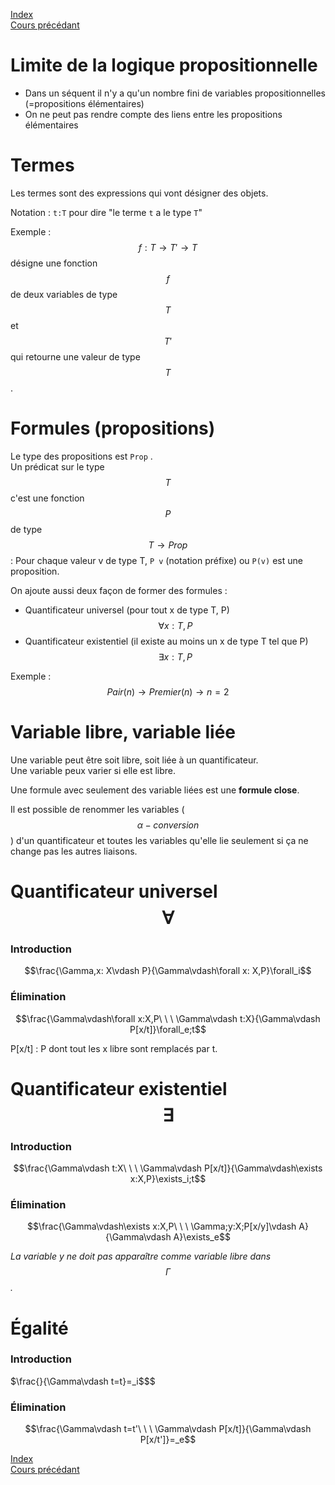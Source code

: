 <script type="text/javascript" src="https://cdnjs.cloudflare.com/ajax/libs/mathjax/2.7.7/latest.js?config=TeX-MML-AM_CHTML"></script>

[Index](./index.md)  
[Cours précédant](./cours_7.md)

# Limite de la logique propositionnelle

- Dans un séquent il n'y a qu'un nombre fini de variables propositionnelles (=propositions élémentaires)
- On ne peut pas rendre compte des liens entre les propositions élémentaires

# Termes

Les termes sont des expressions qui vont désigner des objets.

Notation : `t:T` pour dire "le terme `t` a le type `T`"

Exemple :  
$$f: T\to T'\to T$$ désigne une fonction $$f$$ de deux variables de type $$T$$ et $$T'$$ qui retourne une valeur de type $$T$$.

# Formules (propositions)

Le type des propositions est `Prop` .  
Un prédicat sur le type $$T$$ c'est une fonction $$P$$ de type $$T\to Prop$$ : Pour chaque valeur v de type T, `P v` (notation préfixe) ou `P(v)` est une proposition.

On ajoute aussi deux façon de former des formules :
- Quantificateur universel (pour tout x de type T, P)
$$\forall x:T,P$$
- Quantificateur existentiel (il existe au moins un x de type T tel que P)
$$\exists x:T,P$$

Exemple :  
$$Pair(n)\to Premier(n)\to n=2$$  

# Variable libre, variable liée

Une variable peut être soit libre, soit liée à un quantificateur.  
Une variable peux varier si elle est libre.

Une formule avec seulement des variable liées est une **formule close**.

Il est possible de renommer les variables ($$\alpha-conversion$$) d'un quantificateur et toutes les variables qu'elle lie seulement si ça ne change pas les autres liaisons.

# Quantificateur universel $$\forall$$

### Introduction

$$\frac{\Gamma,x: X\vdash P}{\Gamma\vdash\forall x: X,P}\forall_i$$

### Élimination

$$\frac{\Gamma\vdash\forall x:X,P\ \ \ \Gamma\vdash t:X}{\Gamma\vdash P[x/t]}\forall_e;t$$

P[x/t] : P dont tout les x libre sont remplacés par t.

# Quantificateur existentiel $$\exists$$

### Introduction

$$\frac{\Gamma\vdash t:X\ \ \ \Gamma\vdash P[x/t]}{\Gamma\vdash\exists x:X,P}\exists_i;t$$

### Élimination

$$\frac{\Gamma\vdash\exists x:X,P\ \ \ \Gamma;y:X;P[x/y]\vdash A}{\Gamma\vdash A}\exists_e$$

*La variable y ne doit pas apparaître comme variable libre dans $$\Gamma$$.*

# Égalité

### Introduction

$\frac{}{\Gamma\vdash t=t}=_i$$$

### Élimination

$$\frac{\Gamma\vdash t=t'\ \ \ \Gamma\vdash P[x/t]}{\Gamma\vdash P[x/t']}=_e$$

[Index](./index.md)  
[Cours précédant](./cours_7.md)

